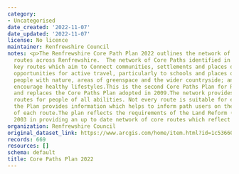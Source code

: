```yaml
---
category:
- Uncategorised
date_created: '2022-11-07'
date_updated: '2022-11-07'
license: No licence
maintainer: Renfrewshire Council
notes: <p>The Renfrewshire Core Path Plan 2022 outlines the network of key access
  routes across Renfrewshire.  The network of Core Paths identified in the Plan reflect
  key routes which aim to Connect communities, settlements and places of interest;Provide
  opportunities for active travel, particularly to schools and places of work;Connect
  people with nature, areas of greenspace and the wider countryside; andPromote and
  encourage healthy lifestyles.This is the second Core Paths Plan for Renfrewshire
  and replaces the Core Paths Plan adopted in 2009.The network provides a series of
  routes for people of all abilities. Not every route is suitable for everyone and
  the Plan provides information which helps to inform path users on the characteristics
  of each route.The plan reflects the requirements of the Land Reform (Scotland) Act
  2003 in providing an up to date network of core routes which reflect current circumstances.</p>
organization: Renfrewshire Council
original_dataset_link: https://www.arcgis.com/home/item.html?id=1c53660545a6442c9ca0e6bd23d502dc
records: 669
resources: []
schema: default
title: Core Paths Plan 2022
---
```

